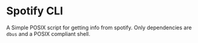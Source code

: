 Spotify CLI
===========

A Simple POSIX script for getting info from spotify. Only dependencies are
`dbus` and a POSIX compliant shell.
